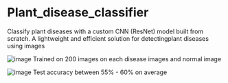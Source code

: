 # Plant_disease_classifier
Classify plant diseases with a custom CNN (ResNet) model built from scratch. A lightweight and efficient solution for detectingplant diseases using images

![image](https://github.com/user-attachments/assets/9307abe4-7a72-4de8-964f-b562f90a4fc3)
Trained on 200 images on each disease images and normal image

![image](https://github.com/user-attachments/assets/db791d16-9b4c-4b95-803f-fcf06863e6be)
Test accuracy between 55% - 60% on average

